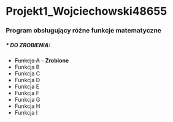 # Projekt1_Wojciechowski48655
### Program obsługujący różne funkcje matematyczne

##### * DO ZROBIENIA:

* <del>Funkcja A</del> - **Zrobione**
* Funkcja B
* Funkcja C
* Funkcja D
* Funkcja E
* Funkcja F
* Funkcja G
* Funkcja H
* Funkcja I

